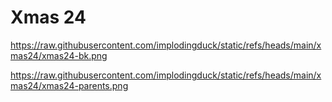 # Xmas 24

https://raw.githubusercontent.com/implodingduck/static/refs/heads/main/xmas24/xmas24-bk.png

https://raw.githubusercontent.com/implodingduck/static/refs/heads/main/xmas24/xmas24-parents.png
